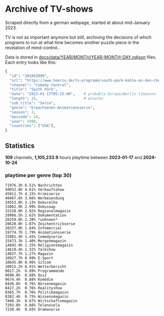 # Archive of TV-shows

Scraped directly from a german webpage, started at about mid-January 2023.

TV is not as important anymore but still, archiving the decisions of which programs to run at what time
becomes another puzzle piece in the revelation of mind-control.. 

Data is stored in [docs/data/YEAR/MONTH/YEAR-MONTH-DAY.ndjson](docs/data/) files. 
Each entry looks like this:

```python
{
  "id": "181043890", 
  "url": "https://www.hoerzu.de/tv-programm/south-park-kohle-an-den-chefkoch/bid_181043890/", 
  "channel": "Comedy Central", 
  "title": "South Park", 
  "date": "2023-01-17T05:15:00",    # probably Europe/Berlin timezone 
  "length": 25,                     # minutes 
  "sub_title": "Serie", 
  "genre": "Erwachsenen-Animationsserie", 
  "season": 2, 
  "episode": 14, 
  "year": 1998, 
  "countries": ["USA"],
}
```

## Statistics

**109** channels, **1,105,233.9** hours playtime between **2023-01-17** and **2024-10-24**


### playtime per genre (top 30)

    71976.3h 6.51% Nachrichten
    50932.8h 4.61% Verkaufsshow
    45911.7h 4.15% Krimiserie
    40467.6h 3.66% Werbesendung
    34553.0h 3.13% Dokureihe
    33062.9h 2.99% Dokusoap
    32328.0h 2.92% Regionalmagazin
    28966.5h 2.62% Dokumentation
    26259.8h 2.38% *unknown*
    20620.0h 1.87% Zeichentrickserie
    20337.0h 1.84% Infomercial
    19774.7h 1.79% Animationsserie
    15981.4h 1.45% Comedyserie
    15473.3h 1.40% Morgenmagazin
    14892.9h 1.35% Religionsmagazin
    14610.4h 1.32% Talkshow
    14037.7h 1.27% Magazin
    10927.7h 0.99% E-Sport
    10645.8h 0.96% Sitcom
    10015.2h 0.91% Wetterbericht
    9817.2h  0.89% Programmende
    9698.0h  0.88% Quiz
    9674.4h  0.88% Komödie
    8436.8h  0.76% Börsenmagazin
    8417.2h  0.76% Realityshow
    8365.7h  0.76% Politikmagazin
    8302.4h  0.75% Wissensmagazin
    7440.3h  0.67% Wirtschaftsmagazin
    7293.8h  0.66% Telenovela
    7230.4h  0.65% Dramaserie
